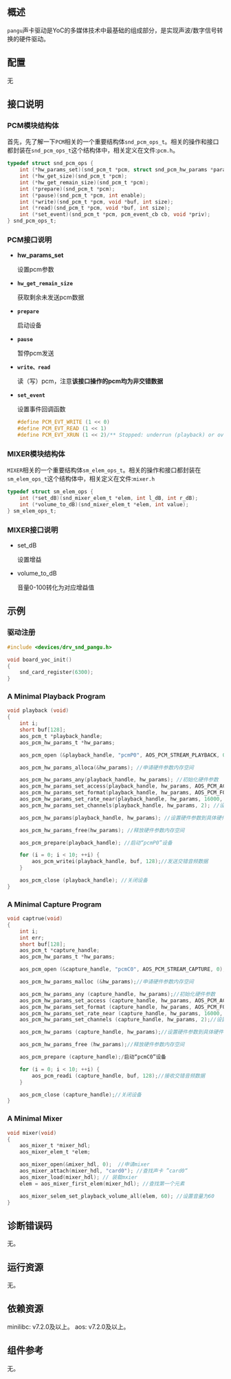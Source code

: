 ## 概述

`pangu`声卡驱动是YoC的多媒体技术中最基础的组成部分，是实现声波/数字信号转换的硬件驱动。



## 配置

无

## 接口说明

### PCM模块结构体

首先，先了解一下`PCM`相关的一个重要结构体`snd_pcm_ops_t`。相关的操作和接口都封装在`snd_pcm_ops_t`这个结构体中，相关定义在文件:`pcm.h`。

```c
typedef struct snd_pcm_ops {
    int (*hw_params_set)(snd_pcm_t *pcm, struct snd_pcm_hw_params *params);
    int (*hw_get_size)(snd_pcm_t *pcm);
    int (*hw_get_remain_size)(snd_pcm_t *pcm);
    int (*prepare)(snd_pcm_t *pcm);
    int (*pause)(snd_pcm_t *pcm, int enable);
    int (*write)(snd_pcm_t *pcm, void *buf, int size);
    int (*read)(snd_pcm_t *pcm, void *buf, int size);
    int (*set_event)(snd_pcm_t *pcm, pcm_event_cb cb, void *priv);
} snd_pcm_ops_t;
```

### PCM接口说明

- **hw_params_set**

  设置pcm参数

- **`hw_get_remain_size`**

  获取剩余未发送pcm数据

- **`prepare`**

  启动设备

- **`pause`**

  暂停pcm发送

- **`write、read`**

  读（写）pcm，注意**该接口操作的pcm均为非交错数据**

- **`set_event`**

  设置事件回调函数

  ```c
  #define PCM_EVT_WRITE (1 << 0)
  #define PCM_EVT_READ (1 << 1)
  #define PCM_EVT_XRUN (1 << 2)/** Stopped: underrun (playback) or overru
  ```

### MIXER模块结构体

`MIXER`相关的一个重要结构体`sm_elem_ops_t`。相关的操作和接口都封装在`sm_elem_ops_t`这个结构体中，相关定义在文件:`mixer.h`

```c
typedef struct sm_elem_ops {
    int (*set_dB)(snd_mixer_elem_t *elem, int l_dB, int r_dB);
    int (*volume_to_dB)(snd_mixer_elem_t *elem, int value);
} sm_elem_ops_t;
```

### MIXER接口说明

- set_dB

  设置增益

- volume_to_dB

  音量0-100转化为对应增益值

## 示例

### 驱动注册

```c
#include <devices/drv_snd_pangu.h>

void board_yoc_init()
{
    snd_card_register(6300);
}
```

### A Minimal Playback Program

```C
void playback (void)
{
    int i;
    short buf[128];
    aos_pcm_t *playback_handle;
    aos_pcm_hw_params_t *hw_params;

    aos_pcm_open (&playback_handle, "pcmP0", AOS_PCM_STREAM_PLAYBACK, 0); //打开设备“pcmP0”

    aos_pcm_hw_params_alloca(&hw_params); //申请硬件参数内存空间

    aos_pcm_hw_params_any(playback_handle, hw_params); //初始化硬件参数
    aos_pcm_hw_params_set_access(playback_handle, hw_params, AOS_PCM_ACCESS_RW_INTERLEAVED); // 设置音频数据参数为交错模式
    aos_pcm_hw_params_set_format(playback_handle, hw_params, AOS_PCM_FORMAT_S16_LE); //设置音频数据参数为小端16bit
    aos_pcm_hw_params_set_rate_near(playback_handle, hw_params, 16000, 0); //设置音频数据参数采样率为16K
    aos_pcm_hw_params_set_channels(playback_handle, hw_params, 2); //设置音频数据参数为2通道

    aos_pcm_hw_params(playback_handle, hw_params); //设置硬件参数到具体硬件中

    aos_pcm_hw_params_free(hw_params); //释放硬件参数内存空间

    aos_pcm_prepare(playback_handle); //启动“pcmP0”设备

    for (i = 0; i < 10; ++i) {
        aos_pcm_writei(playback_handle, buf, 128);//发送交错音频数据
    }

    aos_pcm_close (playback_handle); //关闭设备
}
```

### A Minimal Capture Program

```c
void captrue(void)
{
    int i;
    int err;
    short buf[128];
    aos_pcm_t *capture_handle;
    aos_pcm_hw_params_t *hw_params;

    aos_pcm_open (&capture_handle, "pcmC0", AOS_PCM_STREAM_CAPTURE, 0);//打开设备“pcmC0”

    aos_pcm_hw_params_malloc (&hw_params);//申请硬件参数内存空间

    aos_pcm_hw_params_any (capture_handle, hw_params);//初始化硬件参数
    aos_pcm_hw_params_set_access (capture_handle, hw_params, AOS_PCM_ACCESS_RW_INTERLEAVED);// 设置音频数据参数为交错模式
    aos_pcm_hw_params_set_format (capture_handle, hw_params, AOS_PCM_FORMAT_S16_LE);//设置音频数据参数为小端16bit
    aos_pcm_hw_params_set_rate_near (capture_handle, hw_params, 16000, 0);//设置音频数据参数采样率为16K
    aos_pcm_hw_params_set_channels (capture_handle, hw_params, 2);//设置音频数据参数为2通道

    aos_pcm_hw_params (capture_handle, hw_params);//设置硬件参数到具体硬件中

    aos_pcm_hw_params_free (hw_params);//释放硬件参数内存空间

    aos_pcm_prepare (capture_handle);/启动“pcmC0”设备

    for (i = 0; i < 10; ++i) {
        aos_pcm_readi (capture_handle, buf, 128);//接收交错音频数据
    }

    aos_pcm_close (capture_handle);//关闭设备
}
```

### A Minimal Mixer

``` C
void mixer(void)
{
    aos_mixer_t *mixer_hdl;
    aos_mixer_elem_t *elem;

    aos_mixer_open(&mixer_hdl, 0);  //申请mixer
    aos_mixer_attach(mixer_hdl, "card0"); //查找声卡 ”card0“
    aos_mixer_load(mixer_hdl); // 装载mxier
    elem = aos_mixer_first_elem(mixer_hdl); //查找第一个元素

    aos_mixer_selem_set_playback_volume_all(elem, 60); //设置音量为60
}
```

## 诊断错误码

无。

## 运行资源

无。

## 依赖资源

minilibc: v7.2.0及以上。
aos: v7.2.0及以上。

## 组件参考

无。